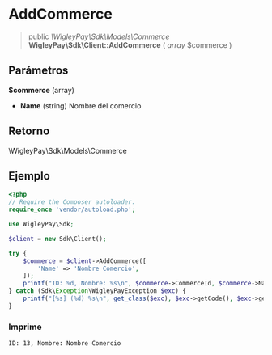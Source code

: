 # AddCommerce

> public *\\WigleyPay\\Sdk\\Models\\Commerce* **WigleyPay\\Sdk\\Client::AddCommerce** ( *array* $commerce )

## Parámetros

**$commerce** (array)

  * **Name** (string) Nombre del comercio

## Retorno

\\WigleyPay\\Sdk\\Models\\Commerce

## Ejemplo

```php
<?php
// Require the Composer autoloader.
require_once 'vendor/autoload.php';

use WigleyPay\Sdk;

$client = new Sdk\Client();

try {
    $commerce = $client->AddCommerce([
        'Name' => 'Nombre Comercio',
    ]);
    printf("ID: %d, Nombre: %s\n", $commerce->CommerceId, $commerce->Name);
} catch (Sdk\Exception\WigleyPayException $exc) {
    printf("[%s] (%d) %s\n", get_class($exc), $exc->getCode(), $exc->getMessage());
}

```

### Imprime

```
ID: 13, Nombre: Nombre Comercio
```
